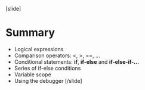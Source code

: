 [slide]
# Summary
* Logical expressions
* Comparison operators: <, >, ==, …
* Conditional statements: **if**, **if-else** and **if-else-if-…**
* Series of if-else conditions
* Variable scope
* Using the debugger
[/slide]